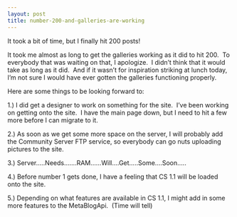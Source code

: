 ```yaml
---
layout: post
title: number-200-and-galleries-are-working
---
```

It took a bit of time, but I finally hit 200 posts!

It took me almost as long to get the galleries working as it did to hit
200.  To everybody that was waiting on that, I apologize.  I didn’t
think that it would take as long as it did.  And if it wasn’t for
inspiration striking at lunch today, I’m not sure I would have ever
gotten the galleries functioning properly.

Here are some things to be looking forward to:

1.) I did get a designer to work on something for the site.  I’ve been
working on getting onto the site.  I have the main page down, but I need
to hit a few more before I can migrate to it.

2.) As soon as we get some more space on the server, I will probably add
the Community Server FTP service, so everybody can go nuts uploading
pictures to the site.

3.) Server…..Needs…….RAM……Will….Get…..Some….Soon…..

4.) Before number 1 gets done, I have a feeling that CS 1.1 will be
loaded onto the site.

5.) Depending on what features are available in CS 1.1, I might add in
some more features to the MetaBlogApi.  (Time will tell)
